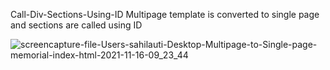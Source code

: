 Call-Div-Sections-Using-ID
Multipage template is converted to single page and sections are called using ID


![screencapture-file-Users-sahilauti-Desktop-Multipage-to-Single-page-memorial-index-html-2021-11-16-09_23_44](https://user-images.githubusercontent.com/84033261/141899637-8b4a5f43-29a4-4a42-917c-6bdc24088e73.png)
